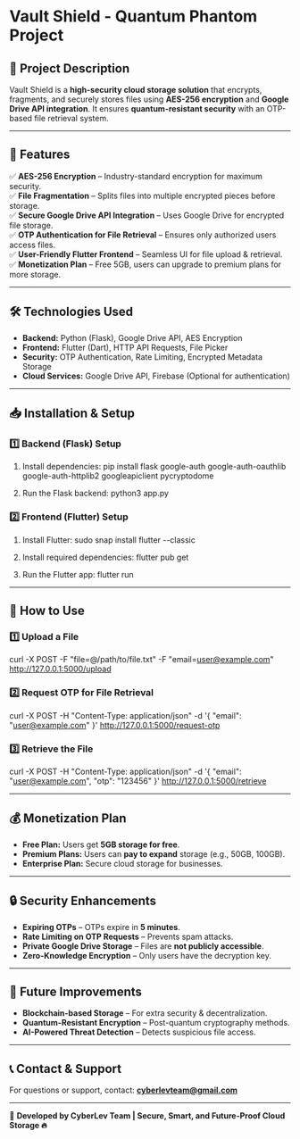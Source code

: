 # Vault Shield - Quantum Phantom Project

## 📌 Project Description
Vault Shield is a **high-security cloud storage solution** that encrypts, fragments, and securely stores files using **AES-256 encryption** and **Google Drive API integration**. It ensures **quantum-resistant security** with an OTP-based file retrieval system.

---

## 🚀 Features
✅ **AES-256 Encryption** – Industry-standard encryption for maximum security.  
✅ **File Fragmentation** – Splits files into multiple encrypted pieces before storage.  
✅ **Secure Google Drive API Integration** – Uses Google Drive for encrypted file storage.  
✅ **OTP Authentication for File Retrieval** – Ensures only authorized users access files.  
✅ **User-Friendly Flutter Frontend** – Seamless UI for file upload & retrieval.  
✅ **Monetization Plan** – Free 5GB, users can upgrade to premium plans for more storage.  

---

## 🛠️ Technologies Used
- **Backend:** Python (Flask), Google Drive API, AES Encryption  
- **Frontend:** Flutter (Dart), HTTP API Requests, File Picker  
- **Security:** OTP Authentication, Rate Limiting, Encrypted Metadata Storage  
- **Cloud Services:** Google Drive API, Firebase (Optional for authentication)  

---

## 📥 Installation & Setup

### 1️⃣ Backend (Flask) Setup
1. Install dependencies:
   pip install flask google-auth google-auth-oauthlib google-auth-httplib2 googleapiclient pycryptodome

2. Run the Flask backend:
   python3 app.py

### 2️⃣ Frontend (Flutter) Setup
1. Install Flutter:
   sudo snap install flutter --classic

2. Install required dependencies:
   flutter pub get

3. Run the Flutter app:
   flutter run

---

## 📌 How to Use

### 1️⃣ Upload a File
curl -X POST -F "file=@/path/to/file.txt" -F "email=user@example.com" http://127.0.0.1:5000/upload

### 2️⃣ Request OTP for File Retrieval
curl -X POST -H "Content-Type: application/json" -d '{
  "email": "user@example.com"
}' http://127.0.0.1:5000/request-otp

### 3️⃣ Retrieve the File
curl -X POST -H "Content-Type: application/json" -d '{
  "email": "user@example.com",
  "otp": "123456"
}' http://127.0.0.1:5000/retrieve

---

## 💰 Monetization Plan
- **Free Plan:** Users get **5GB storage for free**.
- **Premium Plans:** Users can **pay to expand** storage (e.g., 50GB, 100GB).
- **Enterprise Plan:** Secure cloud storage for businesses.

---

## 🔒 Security Enhancements
- **Expiring OTPs** – OTPs expire in **5 minutes**.
- **Rate Limiting on OTP Requests** – Prevents spam attacks.
- **Private Google Drive Storage** – Files are **not publicly accessible**.
- **Zero-Knowledge Encryption** – Only users have the decryption key.

---

## 🚀 Future Improvements
- **Blockchain-based Storage** – For extra security & decentralization.  
- **Quantum-Resistant Encryption** – Post-quantum cryptography methods.  
- **AI-Powered Threat Detection** – Detects suspicious file access.  

---

## 📞 Contact & Support
For questions or support, contact: **cyberlevteam@gmail.com**

---

📌 **Developed by CyberLev Team | Secure, Smart, and Future-Proof Cloud Storage 🔥**  
